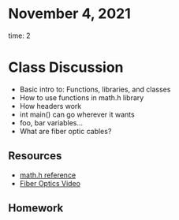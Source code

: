 # November 4, 2021
time: 2

# Class Discussion
- Basic intro to: Functions, libraries, and classes
- How to use functions in math.h library
- How headers work
- int main() can go wherever it wants
- foo, bar variables...
- What are fiber optic cables?

## Resources
- [math.h reference](https://www.cplusplus.com/reference/cmath)
- [Fiber Optics Video](https://www.youtube.com/watch?v=jZOg39v73c4)

## Homework